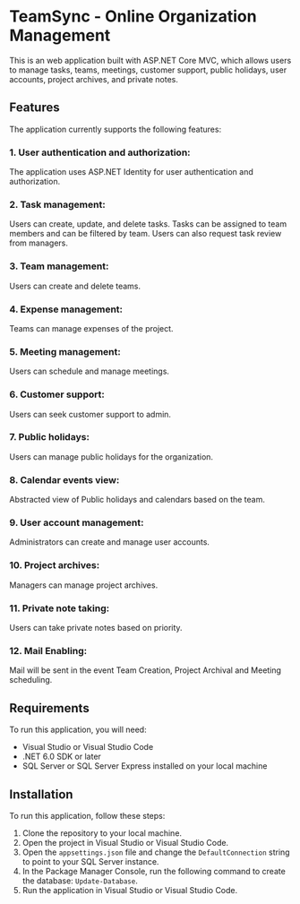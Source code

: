 # TeamSync - Online Organization Management

This is an web application built with ASP.NET Core MVC, which allows users to manage tasks, teams, meetings, customer support, public holidays, user accounts, project archives, and private notes.

## Features
The application currently supports the following features:

### 1. User authentication and authorization: 
The application uses ASP.NET Identity for user authentication and authorization.

### 2. Task management: 
Users can create, update, and delete tasks. Tasks can be assigned to team members and can be filtered by team. Users can also request task review from managers.

### 3. Team management: 
Users can create and delete teams.

### 4. Expense management: 
Teams can manage expenses of the project.

### 5. Meeting management: 
Users can schedule and manage meetings.

### 6. Customer support: 
Users can seek customer support to admin.

### 7. Public holidays: 
Users can manage public holidays for the organization.

### 8. Calendar events view: 
Abstracted view of Public holidays and calendars based on the team.

### 9. User account management: 
Administrators can create and manage user accounts.

### 10. Project archives: 
Managers can manage project archives.

### 11. Private note taking: 
Users can take private notes based on priority.

### 12. Mail Enabling:
Mail will be sent in the event Team Creation, Project Archival and Meeting scheduling.

## Requirements
To run this application, you will need:

- Visual Studio or Visual Studio Code
- .NET 6.0 SDK or later
- SQL Server or SQL Server Express installed on your local machine

## Installation
To run this application, follow these steps:

1. Clone the repository to your local machine.
2. Open the project in Visual Studio or Visual Studio Code.
3. Open the `appsettings.json` file and change the `DefaultConnection` string to point to your SQL Server instance.
4. In the Package Manager Console, run the following command to create the database: `Update-Database`.
5. Run the application in Visual Studio or Visual Studio Code.
